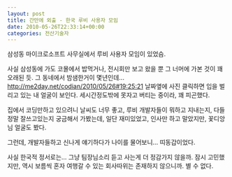```yaml
---
layout: post
title: 간만에 외출 - 한국 루비 사용자 모임
date: 2010-05-26T22:33:14+00:00
categories: 전산기술자
---
```

삼성동 마이크로소프트 사무실에서 루비 사용자 모임이 있었슴.

사실 삼성동에 가도 코몰에서 밥먹거나, 전시회만 보고 왔을 뿐 그 너머에 가본 것이 꽤 오래된 듯. 그 동네에서 밤샘한거이 몇년인데...
<a title="[http://me2day.net/codian/2010/05/26#19:25:21]로 이동합니다." href="http://me2day.net/codian/2010/05/26#19:25:21" target="_blank">http://me2day.net/codian/2010/05/26#19:25:21</a>
날짜옆에 사진 클릭하면 입을 벌리고 있는 내 얼굴이 보인다. 세시간정도밖에 못자고 버티는 중이라, 꽤 피곤했다.

집에서 코딩만하고 있으려니 날씨도 너무 좋고, 루비 개발자들이 뭐하고 지내는지, 다들 정말 잘쓰고있는지 궁금해서 가봤는데, 일단 재미있었고, 인사만 하고 말았지만, 꽃디앙님 얼굴도 봤다.

그런데, 개발자들하고 신나게 얘기하다가 나이를 물어보니... 띠동갑이었다.

사실 한국적 정서로는... 그냥 팀장님소리 듣고 사는게 더 정감가지 않을까. 잠시 고민했지만, 역시 보름씩 혼자 여행갈 수 있는 회사따위는 존재하지 않으니까. 별 수 없다.

